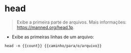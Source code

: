 # head

> Exibe a primeira parte de arquivos.
> Mais informações: <https://manned.org/head.1p>.

- Exibe as primeiras linhas de um arquivo:

`head -n {{count}} {{caminho/para/o/arquivo}}`
